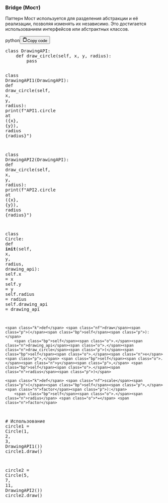 <h3>Bridge (Мост)</h3>
<p>Паттерн Мост используется для разделения абстракции и её реализации, позволяя изменять их независимо.
Это достигается использованием интерфейсов или абстрактных классов.</p>
<div class="code_element"><div class="lang_line"><text>python</text><button class="copy_code_button" onclick="CopyCode(this)"><svg style="width: 1.2em;height: 1.2em;" aria-hidden="true" xmlns="http://www.w3.org/2000/svg" fill="none" viewBox="0 0 24 24"><path stroke="currentColor" stroke-linecap="round" stroke-linejoin="round" stroke-width="2" d="M15 4h3a1 1 0 0 1 1 1v15a1 1 0 0 1-1 1H6a1 1 0 0 1-1-1V5a1 1 0 0 1 1-1h3m0 3h6m-5-4v4h4V3h-4Z"/></svg><text>Copy code</text></button></div><div class="code language-python"><div class="highlight"><pre><span></span><span class="k">class</span> <span class="nc">DrawingAPI</span><span class="p">:</span>
    <span class="k">def</span> <span class="nf">draw_circle</span><span class="p">(</span><span class="bp">self</span><span class="p">,</span> <span class="n">x</span><span class="p">,</span> <span class="n">y</span><span class="p">,</span> <span class="n">radius</span><span class="p">):</span>
        <span class="k">pass</span>

<span class="k">class</span> <span class="nc">DrawingAPI1</span><span class="p">(</span><span class="n">DrawingAPI</span><span class="p">):</span>
    <span class="k">def</span> <span class="nf">draw_circle</span><span class="p">(</span><span class="bp">self</span><span class="p">,</span> <span class="n">x</span><span class="p">,</span> <span class="n">y</span><span class="p">,</span> <span class="n">radius</span><span class="p">):</span>
        <span class="nb">print</span><span class="p">(</span><span class="sa">f</span><span class="s2">&quot;API1.circle at (</span><span class="si">{</span><span class="n">x</span><span class="si">}</span><span class="s2">, </span><span class="si">{</span><span class="n">y</span><span class="si">}</span><span class="s2">), radius </span><span class="si">{</span><span class="n">radius</span><span class="si">}</span><span class="s2">&quot;</span><span class="p">)</span>

<span class="k">class</span> <span class="nc">DrawingAPI2</span><span class="p">(</span><span class="n">DrawingAPI</span><span class="p">):</span>
    <span class="k">def</span> <span class="nf">draw_circle</span><span class="p">(</span><span class="bp">self</span><span class="p">,</span> <span class="n">x</span><span class="p">,</span> <span class="n">y</span><span class="p">,</span> <span class="n">radius</span><span class="p">):</span>
        <span class="nb">print</span><span class="p">(</span><span class="sa">f</span><span class="s2">&quot;API2.circle at (</span><span class="si">{</span><span class="n">x</span><span class="si">}</span><span class="s2">, </span><span class="si">{</span><span class="n">y</span><span class="si">}</span><span class="s2">), radius </span><span class="si">{</span><span class="n">radius</span><span class="si">}</span><span class="s2">&quot;</span><span class="p">)</span>

<span class="k">class</span> <span class="nc">Circle</span><span class="p">:</span>
    <span class="k">def</span> <span class="fm">__init__</span><span class="p">(</span><span class="bp">self</span><span class="p">,</span> <span class="n">x</span><span class="p">,</span> <span class="n">y</span><span class="p">,</span> <span class="n">radius</span><span class="p">,</span> <span class="n">drawing_api</span><span class="p">):</span>
        <span class="bp">self</span><span class="o">.</span><span class="n">x</span> <span class="o">=</span> <span class="n">x</span>
        <span class="bp">self</span><span class="o">.</span><span class="n">y</span> <span class="o">=</span> <span class="n">y</span>
        <span class="bp">self</span><span class="o">.</span><span class="n">radius</span> <span class="o">=</span> <span class="n">radius</span>
        <span class="bp">self</span><span class="o">.</span><span class="n">drawing_api</span> <span class="o">=</span> <span class="n">drawing_api</span>

    <span class="k">def</span> <span class="nf">draw</span><span class="p">(</span><span class="bp">self</span><span class="p">):</span>
        <span class="bp">self</span><span class="o">.</span><span class="n">drawing_api</span><span class="o">.</span><span class="n">draw_circle</span><span class="p">(</span><span class="bp">self</span><span class="o">.</span><span class="n">x</span><span class="p">,</span> <span class="bp">self</span><span class="o">.</span><span class="n">y</span><span class="p">,</span> <span class="bp">self</span><span class="o">.</span><span class="n">radius</span><span class="p">)</span>

    <span class="k">def</span> <span class="nf">scale</span><span class="p">(</span><span class="bp">self</span><span class="p">,</span> <span class="n">factor</span><span class="p">):</span>
        <span class="bp">self</span><span class="o">.</span><span class="n">radius</span> <span class="o">*=</span> <span class="n">factor</span>

<span class="c1"># Использование</span>
<span class="n">circle1</span> <span class="o">=</span> <span class="n">Circle</span><span class="p">(</span><span class="mi">1</span><span class="p">,</span> <span class="mi">2</span><span class="p">,</span> <span class="mi">3</span><span class="p">,</span> <span class="n">DrawingAPI1</span><span class="p">())</span>
<span class="n">circle1</span><span class="o">.</span><span class="n">draw</span><span class="p">()</span>

<span class="n">circle2</span> <span class="o">=</span> <span class="n">Circle</span><span class="p">(</span><span class="mi">5</span><span class="p">,</span> <span class="mi">7</span><span class="p">,</span> <span class="mi">11</span><span class="p">,</span> <span class="n">DrawingAPI2</span><span class="p">())</span>
<span class="n">circle2</span><span class="o">.</span><span class="n">draw</span><span class="p">()</span>
</pre></div></div></div>